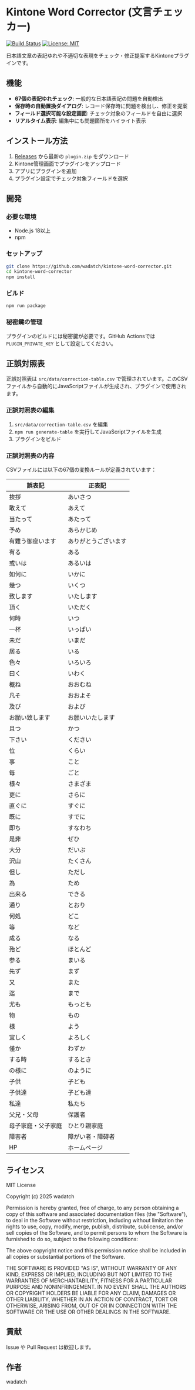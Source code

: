 # Kintone Word Corrector (文言チェッカー)

[![Build Status](https://github.com/wadatch/kintone-word-corrector/actions/workflows/build.yml/badge.svg)](https://github.com/wadatch/kintone-word-corrector/actions/workflows/build.yml)
[![License: MIT](https://img.shields.io/badge/License-MIT-yellow.svg)](https://opensource.org/licenses/MIT)

日本語文章の表記ゆれや不適切な表現をチェック・修正提案するKintoneプラグインです。

## 機能

- **67個の表記ゆれチェック**: 一般的な日本語表記の問題を自動検出
- **保存時の自動置換ダイアログ**: レコード保存時に問題を検出し、修正を提案
- **フィールド選択可能な設定画面**: チェック対象のフィールドを自由に選択
- **リアルタイム表示**: 編集中にも問題箇所をハイライト表示

## インストール方法

1. [Releases](https://github.com/wadatch/kintone-word-corrector/releases) から最新の `plugin.zip` をダウンロード
2. Kintone管理画面でプラグインをアップロード
3. アプリにプラグインを追加
4. プラグイン設定でチェック対象フィールドを選択

## 開発

### 必要な環境

- Node.js 18以上
- npm

### セットアップ

```bash
git clone https://github.com/wadatch/kintone-word-corrector.git
cd kintone-word-corrector
npm install
```

### ビルド

```bash
npm run package
```

### 秘密鍵の管理

プラグインのビルドには秘密鍵が必要です。GitHub Actionsでは `PLUGIN_PRIVATE_KEY` として設定してください。

## 正誤対照表

正誤対照表は `src/data/correction-table.csv` で管理されています。このCSVファイルから自動的にJavaScriptファイルが生成され、プラグインで使用されます。

### 正誤対照表の編集

1. `src/data/correction-table.csv` を編集
2. `npm run generate-table` を実行してJavaScriptファイルを生成
3. プラグインをビルド

### 正誤対照表の内容

CSVファイルには以下の67個の変換ルールが定義されています：

| 誤表記             | 正表記       |
|----------------------|--------------------|
| 挨拶                 | あいさつ           |
| 敢えて               | あえて             |
| 当たって             | あたって           |
| 予め                 | あらかじめ         |
| 有難う御座います     | ありがとうございます |
| 有る                 | ある               |
| 或いは               | あるいは           |
| 如何に               | いかに             |
| 幾つ                 | いくつ             |
| 致します             | いたします         |
| 頂く                 | いただく           |
| 何時                 | いつ               |
| 一杯                 | いっぱい           |
| 未だ                 | いまだ             |
| 居る                 | いる               |
| 色々                 | いろいろ           |
| 曰く                 | いわく             |
| 概ね                 | おおむね           |
| 凡そ                 | おおよそ           |
| 及び                 | および             |
| お願い致します       | お願いいたします   |
| 且つ                 | かつ               |
| 下さい               | ください           |
| 位                   | くらい             |
| 事                   | こと               |
| 毎                   | ごと               |
| 様々                 | さまざま           |
| 更に                 | さらに             |
| 直ぐに               | すぐに             |
| 既に                 | すでに             |
| 即ち                 | すなわち           |
| 是非                 | ぜひ               |
| 大分                 | だいぶ             |
| 沢山                 | たくさん           |
| 但し                 | ただし             |
| 為                   | ため               |
| 出来る               | できる             |
| 通り                 | とおり             |
| 何処                 | どこ               |
| 等                   | など               |
| 成る                 | なる               |
| 殆ど                 | ほとんど           |
| 参る                 | まいる             |
| 先ず                 | まず               |
| 又                   | また               |
| 迄                   | まで               |
| 尤も                 | もっとも           |
| 物                   | もの               |
| 様                   | よう               |
| 宜しく               | よろしく           |
| 僅か                 | わずか             |
| する時               | するとき           |
| の様に               | のように           |
| 子供                 | 子ども             |
| 子供達               | 子ども達           |
| 私達                 | 私たち             |
| 父兄・父母           | 保護者             |
| 母子家庭・父子家庭   | ひとり親家庭       |
| 障害者               | 障がい者・障碍者   |
| HP                   | ホームページ       |

## ライセンス

MIT License

Copyright (c) 2025 wadatch

Permission is hereby granted, free of charge, to any person obtaining a copy
of this software and associated documentation files (the "Software"), to deal
in the Software without restriction, including without limitation the rights
to use, copy, modify, merge, publish, distribute, sublicense, and/or sell
copies of the Software, and to permit persons to whom the Software is
furnished to do so, subject to the following conditions:

The above copyright notice and this permission notice shall be included in all
copies or substantial portions of the Software.

THE SOFTWARE IS PROVIDED "AS IS", WITHOUT WARRANTY OF ANY KIND, EXPRESS OR
IMPLIED, INCLUDING BUT NOT LIMITED TO THE WARRANTIES OF MERCHANTABILITY,
FITNESS FOR A PARTICULAR PURPOSE AND NONINFRINGEMENT. IN NO EVENT SHALL THE
AUTHORS OR COPYRIGHT HOLDERS BE LIABLE FOR ANY CLAIM, DAMAGES OR OTHER
LIABILITY, WHETHER IN AN ACTION OF CONTRACT, TORT OR OTHERWISE, ARISING FROM,
OUT OF OR IN CONNECTION WITH THE SOFTWARE OR THE USE OR OTHER DEALINGS IN THE
SOFTWARE.

## 貢献

Issue や Pull Request は歓迎します。

## 作者

wadatch